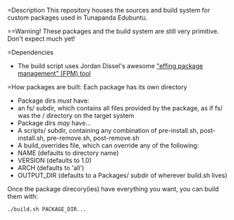 =Description
This repository houses the sources and build system for custom packages used in Tunapanda Edubuntu.

==Warning!
These packages and the build system are still very primitive. Don't expect much yet!

=Dependencies 
* The build script uses Jordan Dissel's awesome ["effing package management" (FPM) tool](https://www.github.com/jordandissel/fpm/)

=How packages are built:
Each package has its own directory
* Package dirs *must* have:
 * an fs/ subdir, which contains all files provided by the package, as if fs/ was the / directory on the target system
* Package dirs *may* have...
 * A scripts/ subdir, containing any combination of pre-install.sh, post-install.sh, pre-remove.sh, post-remove.sh
 * A build_overrides file, which can override any of the following:
  * NAME 	(defaults to directory name)
  * VERSION 	(defaults to 1.0)
  * ARCH 	(defaults to 'all')
  * OUTPUT_DIR	(defaults to a Packages/ subdir of wherever build.sh lives)


Once the package direcory(ies) have everything you want, you can build them with:

```
./build.sh PACKAGE_DIR...
```
